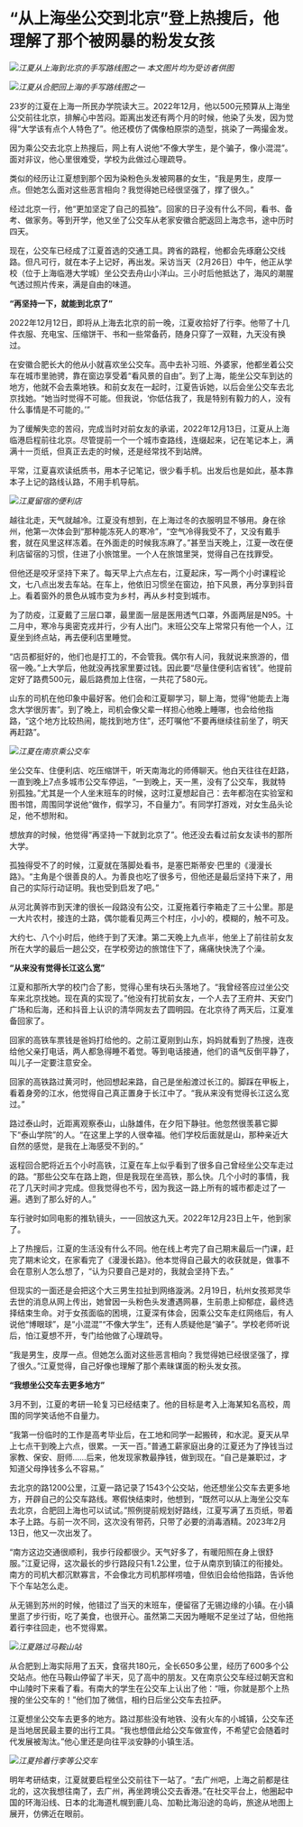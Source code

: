 # “从上海坐公交到北京”登上热搜后，他理解了那个被网暴的粉发女孩

![](https://inews.gtimg.com/newsapp_bt/0/15698948614/1000)_江夏从上海到北京的手写路线图之一
本文图片均为受访者供图_

![](https://inews.gtimg.com/newsapp_bt/0/15698948620/1000)_江夏从合肥回上海的手写路线图之一_

23岁的江夏在上海一所民办学院读大三。2022年12月，他以500元预算从上海坐公交前往北京，排解心中苦闷。距离出发还有两个月的时候，他染了头发，因为觉得“大学该有点个人特色了”。他还模仿了偶像柏原崇的造型，挑染了一两撮金发。

因为乘公交去北京上热搜后，网上有人说他“不像大学生，是个骗子，像小混混”。面对非议，他心里很难受，学校为此做过心理疏导。

类似的经历让江夏想到那个因为染粉色头发被网暴的女生，“我是男生，皮厚一点。但她怎么面对这些恶言相向？我觉得她已经很坚强了，撑了很久。”

经过北京一行，他“更加坚定了自己的孤独”。回家的日子没有什么不同，看书、备考、做家务。等到开学，他又坐了公交车从老家安徽合肥返回上海念书，途中历时四天。

现在，公交车已经成了江夏首选的交通工具。跨省的路程，他都会先琢磨公交线路。但凡可行，就在本子上记好，再出发。采访当天（2月26日）中午，他正从学校（位于上海临港大学城）坐公交去舟山小洋山。三小时后他抵达了，海风的潮腥气透过照片传来，满是自由的味道。

**“再坚持一下，就能到北京了”**

2022年12月12日，即将从上海去北京的前一晚，江夏收拾好了行李。他带了十几件衣服、充电宝、压缩饼干、书和一些常备药，随身只穿了一双鞋，九天没有换过。

在安徽合肥长大的他从小就喜欢坐公交车。高中去补习班、外婆家，他都坐着公交车在城市里驰骋，靠在窗边享受着“看风景的自由”。到了上海，能坐公交车到达的地方，他就不会去乘地铁。和前女友在一起时，江夏告诉她，以后会坐公交车去北京找她。“她当时觉得不可能。但我说，‘你低估我了，我是特别有毅力的人，没有什么事情是不可能的。’”

为了缓解失恋的苦闷，完成当时对前女友的承诺，2022年12月13日，江夏从上海临港启程前往北京。尽管提前一个一个城市查路线，连缀起来，记在笔记本上，满满十一页纸，但真正去走的时候，还是经常找不到站牌。

平常，江夏喜欢读纸质书，用本子记笔记，很少看手机。出发后也是如此，基本靠本子上记的路线认路，不用手机导航。

![](https://inews.gtimg.com/newsapp_bt/0/15698948625/1000)_江夏留宿的便利店_

越往北走，天气就越冷。江夏没有想到，在上海过冬的衣服明显不够用。身在徐州，他第一次体会到“那种能冻死人的寒冷”，“空气冷得我受不了，又没有戴手套，就在风里这样冻着。在外面走的时候我冻麻了。”甚至当天晚上，江夏一改在便利店留宿的习惯，住进了小旅馆里。一个人在旅馆里哭，觉得自己在找罪受。

但他还是咬牙坚持下来了。每天早上六点左右，江夏起床，写一两个小时课程论文，七八点出发去车站。在车上，他依旧习惯坐在窗边，拍下风景，再分享到抖音上。看着窗外的景色从城市变为乡村，再从乡村变到城市。

为了防疫，江夏戴了三层口罩，最里面一层是医用透气口罩，外面两层是N95。十二月中，寒冷与奥密克戎并行，少有人出门。末班公交车上常常只有他一个人，江夏坐到终点站，再去便利店里睡觉。

“店员都挺好的，他们也是打工的，不会管我。偶尔有人问，我就说来旅游的，借宿一晚。”上大学后，他就没再找家里要过钱。因此要“尽量住便利店省钱”。他提前定好了路费500元，最后路费加上住宿，一共花了580元。

山东的司机在他印象中最好客。他们会和江夏聊学习，聊上海，觉得“他能去上海念大学很厉害”。到了晚上，司机会像父辈一样担心他晚上睡哪，也会给他指路，“这个地方比较热闹，能找到地方住”，还叮嘱他“不要再继续往前坐了，明天再赶路”。

![](https://inews.gtimg.com/newsapp_bt/0/15698948629/1000)_江夏在南京乘公交车_

坐公交车、住便利店、吃压缩饼干，听天南海北的师傅聊天。他白天往往在赶路，一直到晚上7点多城市公交车停运，“一到晚上，天一黑，没有了公交车，我就特别孤独。”尤其是一个人坐末班车的时候，这时江夏想起自己：去年都泡在实验室和图书馆，周围同学说他“做作，假学习，不自量力”。有同学打游戏，对女生品头论足，他不想附和。

想放弃的时候，他觉得“再坚持一下就到北京了”。他还没去看过前女友读书的那所大学。

孤独得受不了的时候，江夏就在落脚处看书，是塞巴斯蒂安·巴里的《漫漫长路》。“主角是个很善良的人。为善良也吃了很多亏，但他还是最后坚持下来了，用自己的实际行动证明。我也受到启发了吧。”

从河北黄骅市到天津的很长一段路没有公交，江夏拖着行李箱走了三十公里。那是一大片农村，接连的土路，偶尔能看见两三个村庄，小小的，模糊的，触不可及。

大约七、八个小时后，他终于到了天津。第二天晚上九点半，他坐上了前往前女友所在大学的最后一趟公交，在学校旁边的旅馆住下了，痛痛快快洗了个澡。

**“从来没有觉得长江这么宽”**

江夏和那所大学的校门合了影，觉得心里有块石头落地了。“我曾经答应过坐公交车来北京找她。现在真的实现了。”他没有打扰前女友，一个人去了王府井、天安门广场和后海，还和抖音上认识的清华网友去了圆明园。在北京待了两天后，江夏准备回家了。

回家的高铁车票钱是爸妈打给他的。之前江夏刚到山东，妈妈就看到了热搜，连夜给他父亲打电话，两人都急得睡不着觉。等到电话接通，他们的语气反倒平静了，叫儿子一定要注意安全。

回家的高铁路过黄河时，他回想起来路，自己是坐船渡过长江的。脚踩在甲板上，看着身旁的江水，他觉得自己真正置身于长江中了。“我从来没有觉得长江这么宽过。”

路过泰山时，近距离观察泰山，山脉雄伟，在夕阳下静驻。他忽然很羡慕它脚下“泰山学院”的人。“在这里上学的人很幸福。他们学校后面就是山，那种亲近大自然的感觉，是我在上海感受不到的。”

返程回合肥将近五个小时高铁，江夏在车上似乎看到了很多自己曾经坐公交车走过的路。“那些公交车在路上跑，但是我现在坐高铁，那么快。几个小时的事情，我花了几天时间才完成。但我觉得也不亏，因为我这一路上所有的城市都走过了一遍。遇到了那么好的人。”

车行驶时如同电影的推轨镜头，一一回放这九天。2022年12月23日上午，他到家了。

上了热搜后，江夏的生活没有什么不同。他在线上考完了自己期末最后一门课，赶完了期末论文，在家看完了《漫漫长路》。他本觉得自己最大的收获就是，做事不会在意别人怎么想了，“认为只要自己是对的，我就会坚持下去。”

但现实的一面还是会把这个大三男生拉扯到网络漩涡。2月19日，杭州女孩郑灵华去世的消息从网上传出，她曾因一头粉色头发遭遇网暴，生前患上抑郁症，最终选择结束生命。对于女孩面临的困境，江夏深有体会，因乘公交车走红网络后，有人说他“博眼球”，是“小混混”“不像大学生”，还有人质疑他是“骗子”。学校老师听说后，怕江夏想不开，专门给他做了心理疏导。

“我是男生，皮厚一点。但她怎么面对这些恶言相向？我觉得她已经很坚强了，撑了很久。”江夏觉得，自己好像也理解了那个素昧谋面的粉头发女孩。

**“我想坐公交车去更多地方”**

3月不到，江夏的考研一轮复习已经结束了。他的目标是考入上海某知名高校，周围的同学笑话他不自量力。

“我第一份临时的工作是高考毕业后，在工地和同学一起搬砖，和水泥。夏天从早上七点干到晚上六点，很累。一天一百。”普通工薪家庭出身的江夏还为了挣钱当过家教、保安、厨师……后来，他发现家教最挣钱，做到现在。“自己是兼职过，才知道父母挣钱多么不容易。”

去北京的路1200公里，江夏一路记录了1543个公交站，他还想坐公交车去更多地方，开辟自己的公交车路线。寒假快结束时，他想到，“既然可以从上海坐公交车去北京，合肥回上海也可以试试。”照例提前规划好路线，江夏写满了五页纸，带着本子上路。与前一次不同，这次没有带药，只带了必要的消毒酒精。2023年2月13日，他又一次出发了。

“南方这边交通很顺利，我步行段都很少。天气好多了，有暖阳照在身上很舒服。”江夏记得，这次最长的步行路段只有1.2公里，位于从南京到镇江的衔接处。南方的司机大都沉默寡言，不会像北方司机那样唠嗑，但依旧会给他指路，告诉他下个车站怎么走。

从无锡到苏州的时候，他错过了当天的末班车，便留宿了无锡边缘的小镇。在小镇里逛了步行街，吃了美食，也很开心。虽然第二天因为睡眠不足坐过了站，但他拖着行李往回走，也不觉得累。

![](https://inews.gtimg.com/newsapp_bt/0/15698948639/1000)_江夏路过马鞍山站_

从合肥到上海实际用了五天，食宿共180元，全长650多公里，经历了600多个公交站点。他在马鞍山停留了半天，见了高中的朋友。又在南京公交车经过朝天宫和中山陵时下来看了看。有南大的学生在公交车上认出了他：“哦，你就是那个上热搜的坐公交车的！”他们加了微信，相约日后坐公交车去拉萨。

江夏想坐公交车去更多的地方。路过那些没有地铁、没有火车的小城镇，公交车还是当地居民最主要的出行工具。“我也想借此给公交车做宣传，不希望它会随着时代发展被淘汰。”他心里还是向往平淡安静的小镇生活。

![](https://inews.gtimg.com/newsapp_bt/0/15698948647/1000)_江夏拎着行李等公交车_

明年考研结束，江夏就要启程坐公交前往下一站了。“去广州吧，上海之前都是往北的，这次我想往南了，去广州，再坐跨境公交去香港。”在社交平台上，他圈起中国的环海沿线、日本的北海道札幌到鹿儿岛、加勒比海沿途的岛屿，旅途从地图上展开，仿佛近在眼前。

